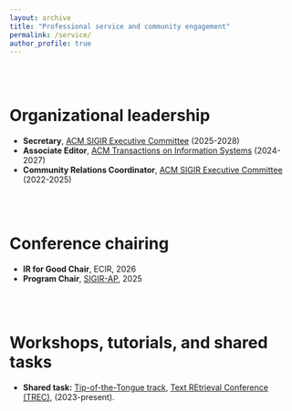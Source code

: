 ```yaml
---
layout: archive
title: "Professional service and community engagement"
permalink: /service/
author_profile: true
---
```


<br/><br/>

Organizational leadership
======
* **Secretary**, [ACM SIGIR Executive Committee](https://sigir.org/general-information/officers-and-volunteers/) (2025-2028)
* **Associate Editor**, [ACM Transactions on Information Systems](https://dl.acm.org/journal/tois/editorial-board) (2024-2027)
* **Community Relations Coordinator**, [ACM SIGIR Executive Committee](https://sigir.org/general-information/officers-and-volunteers/) (2022-2025)

<br/><br/>

Conference chairing
======
* **IR for Good Chair**, ECIR, 2026
* **Program Chair**, [SIGIR-AP](https://www.sigir-ap.org/sigir-ap-2025/organizers/), 2025

<br/><br/>

Workshops, tutorials, and shared tasks
======
* **Shared task:** [Tip-of-the-Tongue track](https://trec-tot.github.io/guidelines), [Text REtrieval Conference (TREC)](https://trec.nist.gov/), (2023-present).
